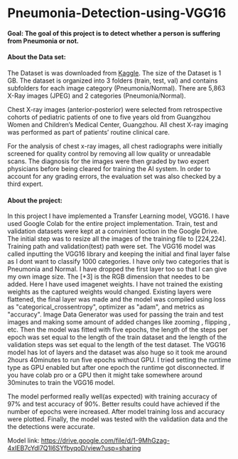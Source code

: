 # Pneumonia-Detection-using-VGG16

#### Goal: The goal of this project is to detect whether a person is suffering from Pneumonia or not.

#### About the Data set:
The Dataset is was downloaded from [Kaggle](https://www.kaggle.com/paultimothymooney/chest-xray-pneumonia). The size of the Dataset is 1 GB. 
The dataset is organized into 3 folders (train, test, val) and contains subfolders for each image category (Pneumonia/Normal). There are 5,863 X-Ray images (JPEG) and 2 categories (Pneumonia/Normal).

Chest X-ray images (anterior-posterior) were selected from retrospective cohorts of pediatric patients of one to five years old from Guangzhou Women and Children’s Medical Center, Guangzhou. All chest X-ray imaging was performed as part of patients’ routine clinical care.

For the analysis of chest x-ray images, all chest radiographs were initially screened for quality control by removing all low quality or unreadable scans. The diagnosis for the images were then graded by two expert physicians before being cleared for training the AI system. In order to account for any grading errors, the evaluation set was also checked by a third expert.

#### About the project:
In this project I have implemented a Transfer Learning model, VGG16. I have used Google Colab for the entire project implementation. Train, test and validation datasets were kept at a convinient loction in the Google Drive. The initial step was to resize all the images of the training file to [224,224]. Training path and validation(test) path were set. The VGG16 model was called inputting the VGG16 library and keeping the initial and final layer false as I dont want to classify 1000 categories. I have only two categories that is Pneumonia and Normal. I have dropped the first layer too so that I can give my own image size. The [+3] is the RGB dimension that needes to be added. Here I have used imagenet weights. I have not trained the existing weights as the captured weights would changed. Existing layers were flattened, the final layer was made and the model was compiled using loss as "categorical_crossentropy", optimizer as "adam", and metrics as "accuracy". Image Data Generator was used for passing the train and test images and making some amount of added changes like zooming , flipping , etc. Then the model was fitted with five epochs, the length of the steps per epoch was set equal to the length of the train dataset and the length of the validation steps was set equal to the length of the test dataset. The VGG16 model has lot of layers and the dataset was also huge so it took me around 2hours 40minutes to run five epochs without GPU. I tried setting the runtime type as GPU enabled but after one epoch the runtime got disconnected. If you have colab pro or a GPU then it might take somewhere around 30minutes to train the VGG16 model. 

The model performed really well(as expected) with training accuracy of 97% and test accuracy of 90%. Better results could have achieved if the number of epochs were increased. After model training loss and accuracy were plotted. Finally, the model was tested with the validatiion data and the the detections were accurate.

Model link: https://drive.google.com/file/d/1-9MhGzag-4xIEB7cYdl7Q1l6SYfbyqoD/view?usp=sharing
